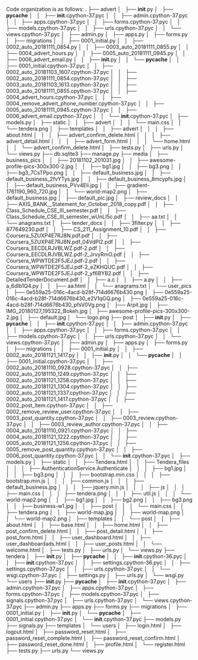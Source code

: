 Code organization is as follows:
.
├── advert
│   ├── __init__.py
│   ├── __pycache__
│   │   ├── __init__.cpython-37.pyc
│   │   ├── admin.cpython-37.pyc
│   │   ├── apps.cpython-37.pyc
│   │   ├── forms.cpython-37.pyc
│   │   ├── models.cpython-37.pyc
│   │   ├── urls.cpython-37.pyc
│   │   └── views.cpython-37.pyc
│   ├── admin.py
│   ├── apps.py
│   ├── forms.py
│   ├── migrations
│   │   ├── 0001_initial.py
│   │   ├── 0002_auto_20181111_0854.py
│   │   ├── 0003_auto_20181111_0855.py
│   │   ├── 0004_advert_hours.py
│   │   ├── 0005_auto_20181111_0945.py
│   │   ├── 0006_advert_email.py
│   │   ├── __init__.py
│   │   └── __pycache__
│   │       ├── 0001_initial.cpython-37.pyc
│   │       ├── 0002_auto_20181103_1607.cpython-37.pyc
│   │       ├── 0002_auto_20181111_0854.cpython-37.pyc
│   │       ├── 0003_auto_20181103_1613.cpython-37.pyc
│   │       ├── 0003_auto_20181111_0855.cpython-37.pyc
│   │       ├── 0004_advert_hours.cpython-37.pyc
│   │       ├── 0004_remove_advert_phone_number.cpython-37.pyc
│   │       ├── 0005_auto_20181111_0945.cpython-37.pyc
│   │       ├── 0006_advert_email.cpython-37.pyc
│   │       └── __init__.cpython-37.pyc
│   ├── models.py
│   ├── static
│   │   ├── advert
│   │   │   └── main.css
│   │   └── tendera.png
│   ├── templates
│   │   ├── advert
│   │   │   ├── about.html
│   │   │   ├── advert_confirm_delete.html
│   │   │   ├── advert_detail.html
│   │   │   ├── advert_form.html
│   │   │   └── home.html
│   │   └── advert_confirm_delete.html
│   ├── tests.py
│   ├── urls.py
│   └── views.py
├── db.sqlite3
├── manage.py
├── media
│   ├── business_pics
│   │   ├── 20181102_201031.jpg
│   │   ├── awesome-profile-pics-300x300-2.jpg
│   │   ├── bg1.jpg
│   │   ├── bg3.png
│   │   ├── bg3_7CsTPpo.png
│   │   ├── default_business.jpg
│   │   ├── default_business_2fvYTys.jpg
│   │   ├── default_business_8mcypfs.jpg
│   │   ├── default_business_PVv4Eli.jpg
│   │   ├── gradient-1761190_960_720.jpg
│   │   └── world-map2.png
│   ├── default_business.jpg
│   ├── default_pic.jpg
│   ├── review_docs
│   │   ├── AXIS_BANK__Statement_for_October_2018_copy.pdf
│   │   ├── Class_Schedule_CSE_III_semester.pdf
│   │   ├── Class_Schedule_CSE_III_semester_wUnLI5c.pdf
│   │   ├── aa.txt
│   │   └── anagrams.txt
│   ├── tender_docs
│   │   ├── 3filter.py
│   │   ├── 877649230.pdf
│   │   ├── CS_211_Assignment_10.pdf
│   │   ├── Coursera_5ZUXP4E7RJ8N.pdf.pdf
│   │   ├── Coursera_5ZUXP4E7RJ8N.pdf_04VdPl2.pdf
│   │   ├── Coursera_EECDLRJVBLWZ.pdf-2.pdf
│   │   ├── Coursera_EECDLRJVBLWZ.pdf-2_JrvyRmO.pdf
│   │   ├── Coursera_WPWTDE2F5JEJ.pdf-2.pdf
│   │   ├── Coursera_WPWTDE2F5JEJ.pdf-2_eZKHQUC.pdf
│   │   ├── Coursera_WPWTDE2F5JEJ.pdf-2_yf6BYB2.pdf
│   │   ├── DetailedTenderDocument.pdf
│   │   ├── a.c
│   │   ├── a.py
│   │   ├── a_6dlb1Q4.py
│   │   ├── aa.html
│   │   └── anagrams.txt
│   └── user_pics
│       ├── 0e559a25-016c-4acd-b28f-714d6676b430.png
│       ├── 0e559a25-016c-4acd-b28f-714d6676b430_e2V1qGQ.png
│       ├── 0e559a25-016c-4acd-b28f-714d6676b430_pfsV0Vg.png
│       ├── Arpit.jpg
│       ├── IMG_20180127_195322_Bokeh.jpg
│       ├── awesome-profile-pics-300x300-2.jpg
│       ├── default.jpg
│       └── logo.png
├── post
│   ├── __init__.py
│   ├── __pycache__
│   │   ├── __init__.cpython-37.pyc
│   │   ├── admin.cpython-37.pyc
│   │   ├── apps.cpython-37.pyc
│   │   ├── forms.cpython-37.pyc
│   │   ├── models.cpython-37.pyc
│   │   ├── urls.cpython-37.pyc
│   │   └── views.cpython-37.pyc
│   ├── admin.py
│   ├── apps.py
│   ├── forms.py
│   ├── migrations
│   │   ├── 0001_initial.py
│   │   ├── 0002_auto_20181121_1417.py
│   │   ├── __init__.py
│   │   └── __pycache__
│   │       ├── 0001_initial.cpython-37.pyc
│   │       ├── 0002_auto_20181110_0928.cpython-37.pyc
│   │       ├── 0002_auto_20181110_1249.cpython-37.pyc
│   │       ├── 0002_auto_20181121_1258.cpython-37.pyc
│   │       ├── 0002_auto_20181121_1304.cpython-37.pyc
│   │       ├── 0002_auto_20181121_1337.cpython-37.pyc
│   │       ├── 0002_auto_20181121_1417.cpython-37.pyc
│   │       ├── 0002_post_item.cpython-37.pyc
│   │       ├── 0002_remove_review_user.cpython-37.pyc
│   │       ├── 0003_post_quantity.cpython-37.pyc
│   │       ├── 0003_review.cpython-37.pyc
│   │       ├── 0003_review_author.cpython-37.pyc
│   │       ├── 0004_auto_20181110_0921.cpython-37.pyc
│   │       ├── 0004_auto_20181121_1222.cpython-37.pyc
│   │       ├── 0005_auto_20181121_1256.cpython-37.pyc
│   │       ├── 0005_remove_post_quantity.cpython-37.pyc
│   │       ├── 0006_post_quantity.cpython-37.pyc
│   │       └── __init__.cpython-37.pyc
│   ├── models.py
│   ├── static
│   │   ├── Tendera.html
│   │   ├── Tendera_files
│   │   │   ├── AuthenticationService.Authenticate
│   │   │   ├── bg1.jpg
│   │   │   ├── bg3.png
│   │   │   ├── bootstrap.min.css
│   │   │   ├── bootstrap.min.js
│   │   │   ├── common.js
│   │   │   ├── default_business.jpg
│   │   │   ├── jquery.min.js
│   │   │   ├── js
│   │   │   ├── main.css
│   │   │   ├── tendera.png
│   │   │   ├── util.js
│   │   │   └── world-map2.png
│   │   ├── bg1.jpg
│   │   ├── bg2.png
│   │   ├── bg3.png
│   │   ├── business-w1.jpg
│   │   ├── post
│   │   │   └── main.css
│   │   ├── tendera.png
│   │   ├── world-map.jpg
│   │   ├── world-map.png
│   │   └── world-map2.png
│   ├── templates
│   │   └── post
│   │       ├── about.html
│   │       ├── base.html
│   │       ├── home.html
│   │       ├── post_confirm_delete.html
│   │       ├── post_detail.html
│   │       ├── post_form.html
│   │       ├── user_dashboard.html
│   │       ├── user_dashboardads.html
│   │       ├── user_posts.html
│   │       └── welcome.html
│   ├── tests.py
│   ├── urls.py
│   └── views.py
├── tendera
│   ├── __init__.py
│   ├── __pycache__
│   │   ├── __init__.cpython-36.pyc
│   │   ├── __init__.cpython-37.pyc
│   │   ├── settings.cpython-36.pyc
│   │   ├── settings.cpython-37.pyc
│   │   ├── urls.cpython-37.pyc
│   │   └── wsgi.cpython-37.pyc
│   ├── settings.py
│   ├── urls.py
│   └── wsgi.py
└── users
    ├── __init__.py
    ├── __pycache__
    │   ├── __init__.cpython-37.pyc
    │   ├── admin.cpython-37.pyc
    │   ├── apps.cpython-37.pyc
    │   ├── forms.cpython-37.pyc
    │   ├── models.cpython-37.pyc
    │   ├── signals.cpython-37.pyc
    │   ├── urls.cpython-37.pyc
    │   └── views.cpython-37.pyc
    ├── admin.py
    ├── apps.py
    ├── forms.py
    ├── migrations
    │   ├── 0001_initial.py
    │   ├── __init__.py
    │   └── __pycache__
    │       ├── 0001_initial.cpython-37.pyc
    │       └── __init__.cpython-37.pyc
    ├── models.py
    ├── signals.py
    ├── templates
    │   └── users
    │       ├── login.html
    │       ├── logout.html
    │       ├── password_reset.html
    │       ├── password_reset_complete.html
    │       ├── password_reset_confirm.html
    │       ├── password_reset_done.html
    │       ├── profile.html
    │       └── register.html
    ├── tests.py
    ├── urls.py
    └── views.py

